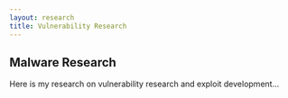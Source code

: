 ```yaml
---
layout: research
title: Vulnerability Research
---
```


## Malware Research

Here is my research on vulnerability research and exploit development...
